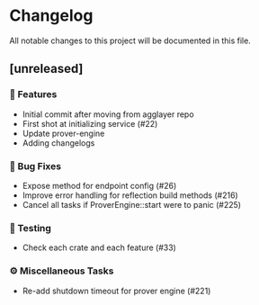 # Changelog

All notable changes to this project will be documented in this file.

## [unreleased]

### 🚀 Features

- Initial commit after moving from agglayer repo
- First shot at initializing service (#22)
- Update prover-engine
- Adding changelogs

### 🐛 Bug Fixes

- Expose method for endpoint config (#26)
- Improve error handling for reflection build methods (#216)
- Cancel all tasks if ProverEngine::start were to panic (#225)

### 🧪 Testing

- Check each crate and each feature (#33)

### ⚙️ Miscellaneous Tasks

- Re-add shutdown timeout for prover engine (#221)

<!-- generated by git-cliff -->
